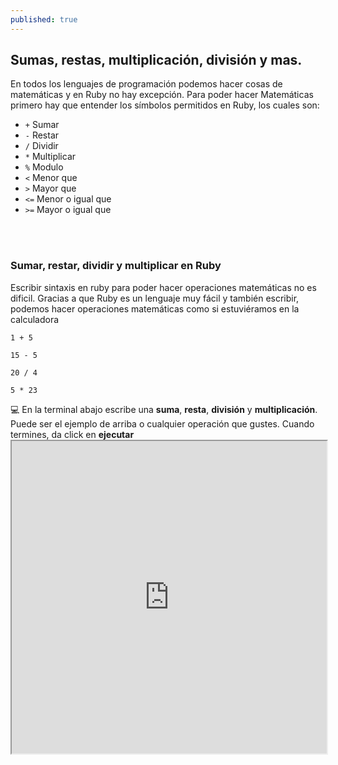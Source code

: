```yaml
---
published: true
---
```

## Sumas, restas, multiplicación, división y mas.

En todos los lenguajes de programación podemos hacer cosas de matemáticas y en Ruby no hay excepción. Para poder hacer Matemáticas primero hay que entender los símbolos permitidos en Ruby, los cuales son:

- `+`   Sumar
- `-`   Restar 
- `/`   Dividir
- `*`   Multiplicar
- `%`   Modulo
- `<`   Menor que
- `>`   Mayor que
- `<=`  Menor o igual que
- `>=`  Mayor o igual que

<br>
<br>

### Sumar, restar, dividir y multiplicar en Ruby

Escribir sintaxis en ruby para poder hacer operaciones matemáticas no es dificil. Gracias a que Ruby es un lenguaje muy fácil y también escribir, podemos hacer operaciones matemáticas como si estuviéramos en la calculadora

    1 + 5

    15 - 5

    20 / 4

    5 * 23
 
<div class="activity"> 
 💻
En la terminal abajo escribe una <strong>suma</strong>, <strong>resta</strong>, <strong>división</strong> y <strong>multiplicación</strong>. Puede ser el ejemplo de arriba o cualquier operación que gustes. Cuando termines, da click en <strong>ejecutar</strong>
</div> 
 
 <iframe src="https://paiza.io/projects/e/iG02cOeziXbgpfEQ7Zf57Q?theme=monokai" width="100%" height="500" scrolling="no" seamless="seamless"></iframe>
